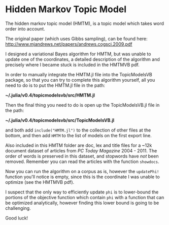 # Hidden Markov Topic Model

The hidden markov topic model (HMTM), is a topic model which takes word order into account.

The original paper (which uses Gibbs sampling), can be found here: http://www.mjandrews.net/papers/andrews.cogsci.2009.pdf

I designed a variational Bayes algorithm for HMTM, but was unable to update one of the coordinates, a detailed description of the algorithm and precisely where I became stuck is included in the HMTMVB pdf.

In order to manually integrate the HMTM.jl file into the TopicModelsVB package, so that you can try to complete this algorithm yourself, all you need to do is to put the HMTM.jl file in the path:

**~/.julia/v0.4/topicmodelsvb/src/HMTM.jl**

Then the final thing you need to do is open up the TopicModelsVB.jl file in the path:

**~/.julia/v0.4/topicmodelsvb/src/TopicModelsVB.jl**

and both add `include("HMTM.jl")` to the collection of other files at the bottom, and then add `HMTM` to the list of models on the first export line.

Also included in this HMTM folder are doc, lex and title files for a ~12k document dataset of articles from *PC Today Magazine* 2004 - 2011.  The order of words is preserved in this dataset, and stopwords have *not* been removed.  Remember you can read the articles with the function `showdocs`.

Now you can run the algorithm on a corpus as is, however the `updatePhi!` function you'll notice is empty, since this is the coordinate I was unable to optimize (see the HMTMVB pdf).

I suspect that the only way to efficiently update `phi` is to lower-bound the portions of the objective function which contain `phi` with a function that can be optimized analytically, however finding this lower bound is going to be challenging.

Good luck!
